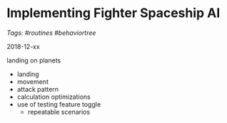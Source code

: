 # Implementing Fighter Spaceship AI
_Tags: #routines #behaviortree_
 
2018-12-xx

landing on planets 

- landing
- movement
- attack pattern
- calculation optimizations
- use of testing feature toggle
    - repeatable scenarios
